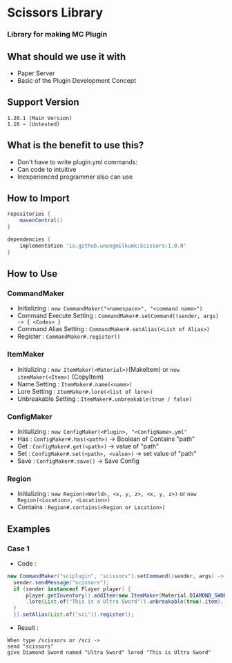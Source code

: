 # Scissors Library
### Library for making MC Plugin

## What should we use it with
- Paper Server
- Basic of the Plugin Development Concept

## Support Version
```
1.20.1 (Main Version)
1.16 ~ (Untested)
``` 

## What is the benefit to use this?
- Don't have to write plugin.yml commands:
- Can code to intuitive
- Inexperienced programmer also can use


## How to Import
```gradle 
repositories {
    mavenCentral()
}

dependencies {
    implementation 'io.github.unongmilkumk:Scissors:1.0.0'
}
```

## How to Use

### CommandMaker
- Initializing : ```new CommandMaker("<namespace>", "<command name>")```
- Command Execute Setting : ```CommandMaker#.setCommand((sender, args) -> { <Codes> }```
- Command Alias Setting : ```CommandMaker#.setAlias(<List of Alias>)```
- Register : ```CommandMaker#.register()```

### ItemMaker
- Initializing : ```new ItemMaker(<Material>)```(MakeItem) or ```new itemMaker(<Item>)``` (CopyItem)
- Name Setting : ```ItemMaker#.name(<name>)```
- Lore Setting : ```ItemMaker#.lore(<list of lore>)```
- Unbreakable Setting : ```ItemMaker#.unbreakable(true / false)```

### ConfigMaker
- Initializing : ```new ConfigMaker(<Plugin>, "<ConfigName>.yml"```
- Has : ```ConfigMaker#.has(<path>)``` -> Boolean of Contains "path"
- Get : ```ConfigMaker#.get(<path>)``` -> value of "path"
- Set : ```ConfigMaker#.set(<path>, <value>)``` -> set value of "path"
- Save : ```ConfigMaker#.save()``` -> Save Config

### Region
- Initializing : ```new Region(<World>, <x, y, z>, <x, y, z>)``` or ```new Region(<Location>, <Location>)```
- Contains : ```Region#.contains(<Region or Location>)```


## Examples

### Case 1
- Code : 
```java 
new CommandMaker("sciplugin", "scissors").setCommand((sender, args) -> {
  sender.sendMessage("scissors");
  if (sender instanceof Player player) {
      player.getInventory().addItem(new ItemMaker(Material.DIAMOND_SWORD).name("Ultra Sword")
      .lore(List.of("This is a Ultra Sword")).unbreakable(true).item);
  }
  }).setAlias(List.of("sci")).register();
```
- Result : 
``` 
When type /scissors or /sci -> 
send "scissors"
give Diamond Sword named "Ultra Sword" lored "This is Ultra Sword"
```